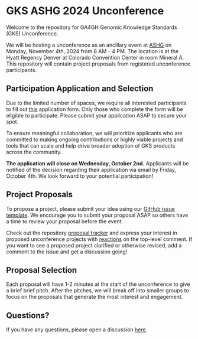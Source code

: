 # GKS ASHG 2024 Unconference

Welcome to the repository for GA4GH Genomic Knowledge Standards (GKS) Unconference.

We will be hosting a unconference as an ancillary event at
[ASHG](https://www.ashg.org/meetings/2024meeting/) on Monday, November 4th, 2024 from
8 AM - 4 PM. The location is at the Hyatt Regency Denver at Colorado Convention Center
in room Mineral A. This repository will contain project proposals from registered
unconference participants.

## Participation Application and Selection

Due to the limited number of spaces, we require all interested participants to fill
out [this](https://forms.gle/DE7sMXLUCzHQhaJx6) application form. Only those who
complete the form will be eligible to participate. Please submit your application ASAP
to secure your spot.

To ensure meaningful collaboration, we will prioritize applicants who are committed to
making ongoing contributions or highly viable projects and tools that can scale and help
drive broader adoption of GKS products across the community.

**The application will close on Wednesday, October 2nd.** Applicants will be
notified of the decision regarding their application via email by Friday, October 4th.
We look forward to your potential participation!

## Project Proposals

To propose a project, please submit your idea using our
[GitHub issue template](https://github.com/ga4gh/gks-ashg-2024-unconference/issues/new?template=project-proposal.yaml).
We encourage you to submit your proposal ASAP so others have a time to review your
proposal before the event.

Check out the repository
[proposal tracker](https://github.com/ga4gh/gks-ashg-2024-unconference/issues)
and express your interest in proposed unconference projects with
[reactions](https://github.blog/2016-03-10-add-reactions-to-pull-requests-issues-and-comments/)
on the top-level comment. If you want to see a proposed project clarified or otherwise
revised, add a comment to the issue and get a discussion going!

## Proposal Selection

Each proposal will have 1-2 minutes at the start of the unconference to give a brief
brief pitch. After the pitches, we will break off into smaller groups to focus on the
proposals that generate the most interest and engagement.

## Questions?

If you have any questions, please open a discussion
[here](https://github.com/ga4gh/gks-ashg-2024-unconference/discussions).
